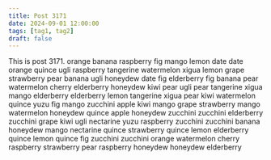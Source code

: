 ```yaml
---
title: Post 3171
date: 2024-09-01 12:00:00
tags: [tag1, tag2]
draft: false
---
```

This is post 3171.
orange
banana
raspberry
fig
mango
lemon
date
date
orange
quince
ugli
raspberry
tangerine
watermelon
xigua
lemon
grape
strawberry
pear
banana
ugli
honeydew
date
fig
elderberry
fig
banana
pear
watermelon
cherry
elderberry
honeydew
kiwi
pear
ugli
pear
tangerine
xigua
mango
elderberry
elderberry
lemon
tangerine
xigua
pear
kiwi
watermelon
quince
yuzu
fig
mango
zucchini
apple
kiwi
mango
grape
strawberry
mango
watermelon
honeydew
quince
apple
honeydew
zucchini
zucchini
elderberry
zucchini
grape
kiwi
ugli
nectarine
yuzu
raspberry
zucchini
zucchini
banana
honeydew
mango
nectarine
quince
strawberry
quince
lemon
elderberry
quince
lemon
quince
fig
zucchini
zucchini
orange
watermelon
cherry
raspberry
strawberry
pear
raspberry
honeydew
honeydew
elderberry
